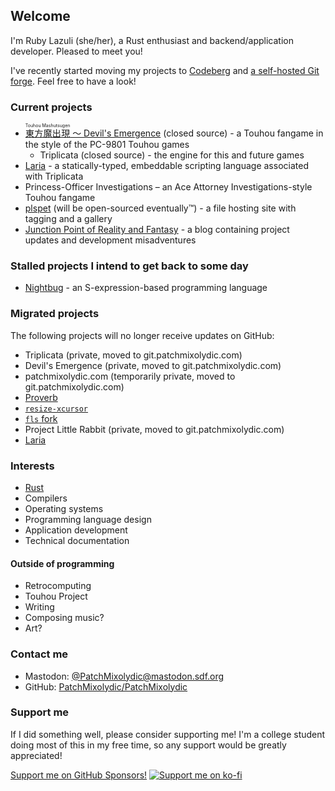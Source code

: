 ## Welcome
I'm Ruby Lazuli (she/her), a Rust enthusiast and backend/application developer. Pleased to meet you!

I've recently started moving my projects to [Codeberg](https://codeberg.org/PatchMixolydic) and [a self-hosted Git forge](https://git.patchmixolydic.com).
Feel free to have a look!

### Current projects
* [<ruby>東方魔出現 <rp>(</rp><rt>Touhou Mashutsugen</rt><rp>)</rp></ruby> 〜 Devil's Emergence](https://patchmixolydic.itch.io/devils-emergence) (closed source) - a Touhou fangame in the style of the PC-9801 Touhou games
  * Triplicata (closed source) - the engine for this and future games
* [Laria](https://codeberg.org/PatchMixolydic) - a statically-typed, embeddable scripting language associated with Triplicata
* Princess-Officer Investigations – an Ace Attorney Investigations-style Touhou fangame
* [plspet](https://pls.pet) (will be open-sourced eventually™) - a file hosting site with tagging and a gallery
* [Junction Point of Reality and Fantasy](https://patchmixolydic.com/) - a blog containing project updates and development misadventures

### Stalled projects I intend to get back to some day
* [Nightbug](https://github.com/PatchMixolydic/nightbug) - an S-expression-based programming language

### Migrated projects
The following projects will no longer receive updates on GitHub:

* Triplicata (private, moved to git.patchmixolydic.com)
* Devil's Emergence (private, moved to git.patchmixolydic.com)
* patchmixolydic.com (temporarily private, moved to git.patchmixolydic.com)
* [Proverb](https://codeberg.org/PatchMixolydic/proverb)
* [`resize-xcursor`](https://codeberg.org/PatchMixolydic/resize-xcursor)
* [`fls` fork](https://codeberg.org/PatchMixolydic/fls)
* Project Little Rabbit (private, moved to git.patchmixolydic.com)
* [Laria](https://codeberg.org/PatchMixolydic)

### Interests
* [Rust](https://rust-lang.org)
* Compilers
* Operating systems
* Programming language design
* Application development
* Technical documentation

#### Outside of programming
* Retrocomputing
* Touhou Project
* Writing
* Composing music?
* Art?

### Contact me
* Mastodon: [@PatchMixolydic@mastodon.sdf.org](https://mastodon.sdf.org/@PatchMixolydic)
* GitHub: [PatchMixolydic/PatchMixolydic](https://github.com/PatchMixolydic/PatchMixolydic/discussions)

### Support me
If I did something well, please consider supporting me! I'm a college student doing most of this in my
free time, so any support would be greatly appreciated!

[Support me on GitHub Sponsors!](https://github.com/sponsors/PatchMixolydic)
[![Support me on ko-fi](https://www.ko-fi.com/img/githubbutton_sm.svg)](https://ko-fi.com/J3J329CNL)
